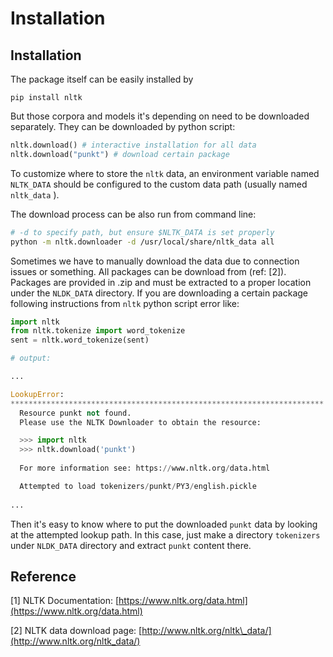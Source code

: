 # Installation

## Installation

The package itself can be easily installed by

```text
pip install nltk
```

But those corpora and models it's depending on need to be downloaded separately. They can be downloaded by python script:

```python
nltk.download() # interactive installation for all data
nltk.download("punkt") # download certain package
```

To customize where to store the `nltk` data, an environment variable named `NLTK_DATA` should be configured to the custom data path \(usually named `nltk_data` \).

The download process can be also run from command line:

```bash
# -d to specify path, but ensure $NLTK_DATA is set properly
python -m nltk.downloader -d /usr/local/share/nltk_data all
```

Sometimes we have to manually download the data due to connection issues or something. All packages can be download from \(ref: \[2\]\). Packages are provided in .zip and must be extracted to a proper location under the `NLDK_DATA` directory. If you are downloading a certain package following instructions from `nltk`  python script error like:

```python
import nltk
from nltk.tokenize import word_tokenize
sent = nltk.word_tokenize(sent)

# output:

...

LookupError: 
**********************************************************************
  Resource punkt not found.
  Please use the NLTK Downloader to obtain the resource:

  >>> import nltk
  >>> nltk.download('punkt')
  
  For more information see: https://www.nltk.org/data.html

  Attempted to load tokenizers/punkt/PY3/english.pickle
  
...
```

Then it's easy to know where to put the downloaded `punkt` data by looking at the attempted lookup path. In this case, just make a directory `tokenizers` under `NLDK_DATA` directory and extract `punkt` content there.

## Reference

\[1\] NLTK Documentation: [https://www.nltk.org/data.html](https://www.nltk.org/data.html)

\[2\] NLTK data download page: [http://www.nltk.org/nltk\_data/](http://www.nltk.org/nltk_data/)

